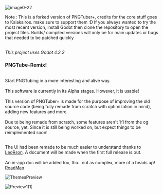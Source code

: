 ![image0-22](https://github.com/MudkipWorld/PNGTuber-Remix/assets/94318023/47bd9ee0-13e3-4ad8-af88-90dd5fa34628)

Note : This is a forked version of PNGTuber+, credits for the core stuff goes to Kaiakairos. make sure to support them :D
If you always wanted to try the most recent version, install Godot then clone the repository to open the project files. Builds/ compiled versions will only be for main updates or bugs that needed to be patched quickly 

_<br> This project uses Godot 4.2.2 </br>_


<h3>PNGTube-Remix!</h3>
<br>Start PNGTubing in a more interesting and alive way.</br>
<br>This software is currently in its Alpha stages. However, it is usable!</br>
<br>This version of PNGTuber+ is made for the purpose of improving the old source code (being fully remade from scratch with optimization in mind), adding new features and more.</br>
<br>Due to being remade from scratch, some features aren't 1:1 from the og source, yet. Since it is still being worked on, but expect things to be reimplemented soon!</br>

<br>The UI had been remade to be much easier to understand thanks to [LeoRson](https://github.com/LeoRson). A document will be made when the first full release is out.</br>
<br>An in-app doc will be added too, tho.. not as complex, more of a heads up!</br>
[RoadMap](https://trello.com/b/w9Iz2vah/pngtuber-remix)

![ThemesPreview](https://github.com/user-attachments/assets/c2abcb85-06dd-4128-92bd-4b598182ec15)


![Preview1(1)](https://github.com/user-attachments/assets/42722dcc-b322-4b81-a91f-8e1dc2f7a017)

